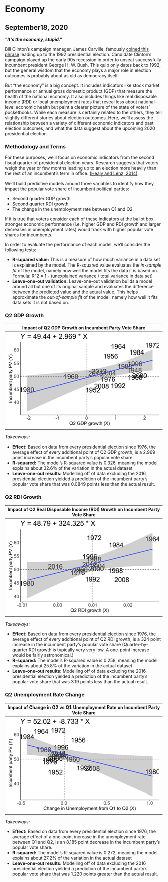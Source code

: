 # Economy
## September18, 2020

**_"It's the economy, stupid."_**

Bill Clinton’s campaign manager, James Carville, famously [coined this phrase](https://www.cnn.com/2020/05/08/opinions/economy-2020-election-trump-biden-zelizer/index.html) leading up to the 1992 presidential election. Candidate Clinton’s campaign played up the early 90s recession in order to unseat successfully incumbent president George H. W. Bush. This quip only dates back to 1992, but the general wisdom that the economy plays a major role in election outcomes is probably about as old as democracy itself.

But “the economy” is a big concept. It includes indicators like stock market performance or annual gross domestic product (GDP) that measure the health of the national economy. It also includes things like real disposable income (RDI) or local unemployment rates that reveal less about national-level economic health but paint a clearer picture of the state of voters’ pocketbooks. While each measure is certainly related to the others, they tell slightly different stories about election outcomes. Here, we’ll assess the relationship between a variety of different economic indicators and past election outcomes, and what the data suggest about the upcoming 2020 presidential election.

### Methodology and Terms
For these purposes, we’ll focus on economic indicators from the second fiscal quarter of presidential election years. Research suggests that voters weigh the year or few months leading up to an election more heavily than the rest of an incumbent’s term in office. [(Healy and Lenz, 2014)](https://hollis.harvard.edu/primo-explore/fulldisplay?docid=TN_cdi_gale_infotracacademiconefile_A354446646&context=PC&vid=HVD2&search_scope=everything&tab=everything&lang=en_US)


We’ll build predictive models around three variables to identify how they impact the popular vote share of incumbent political parties:
- Second quarter GDP growth
- Second quarter RDI growth
- The change in the unemployment rate between Q1 and Q2

If it is true that voters consider each of these indicators at the ballot box, stronger economic performance (i.e. higher GDP and RDI growth and larger decreases in unemployment rates) would track with higher popular vote shares for incumbents.

In order to evaluate the performance of each model, we’ll consider the following tests:
- **R-squared value:** This is a measure of how much variance in a data set is explained by the model. The R-squared value evaluates the _in-sample fit_ of the model, namely how well the model fits the data it is based on. Formula: R^2 = 1 - (unexplained variance / total variance in data set)
- **Leave-one-out validation:** Leave-one-out validation builds a model around all but one of its original sample and evaluates the difference between the predicted value and the actual value. This helps approximate the _out-of-sample fit_ of the model, namely how well it fits data sets it is not based on.

### Q2 GDP Growth

| Impact of Q2 GDP Growth on Incumbent Party Vote Share   |  
:-------------------------:|
| ![](figures/q2_gdp_plot.png)|  

_Takeaways:_
- **Effect:** Based on data from every presidential election since 1976, the average effect of every additional point of Q2 GDP growth, is a 2.969 point increase in the incumbent party’s popular vote share. 
- **R-squared:** The model’s R-squared value is 0.326, meaning the model explains about 32.6% of the variation in the actual dataset
- **Leave-one-out results:** Modelling off of data excluding the 2016 presidential election yielded a prediction of the incumbent party’s popular vote share that was 0.0849 points less than the actual result.


### Q2 RDI Growth

| Impact of Q2 Real Disposable Income (RDI) Growth on Incumbent Party Vote Share   |  
:-------------------------:|
| ![](figures/q2_rdi_plot.png)|  

_Takeaways:_
- **Effect:** Based on data from every presidential election since 1976, the average effect of every additional point of Q2 RDI growth, is a 324 point increase in the incumbent party’s popular vote share (Quarter-by-quarter RDI growth is typically very very low. A one-point increase would be fairly astronomical.)
- **R-squared:** The model’s R-squared value is 0.258, meaning the model explains about 25.8% of the variation in the actual dataset
- **Leave-one-out results:** Modelling off of data excluding the 2016 presidential election yielded a prediction of the incumbent party’s popular vote share that was 3.19 points less than the actual result.


### Q2 Unemployment Rate Change

| Impact of Change in Q2 vs Q1 Unemployment Rate on Incumbent Party Vote Share |  
:-------------------------:|
| ![](figures/q2_unchange_plot.png)|  

_Takeaways:_
- **Effect:** Based on data from every presidential election since 1976, the average effect of a one-point increase in the unemployment rate between Q1 and Q2, is an 8.185 point decrease in the incumbent party’s popular vote share. 
- **R-squared:** The model’s R-squared value is 0.272, meaning the model explains about 27.2% of the variation in the actual dataset
- **Leave-one-out results:** Modelling off of data excluding the 2016 presidential election yielded a prediction of the incumbent party’s popular vote share that was 1.220 points greater than the actual result.



